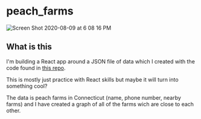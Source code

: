 # peach_farms

![Screen Shot 2020-08-09 at 6 08 16 PM](https://user-images.githubusercontent.com/43049713/89745932-a272a680-da6b-11ea-8b51-353c30ef6765.png)


## What is this

I'm building a React app around a JSON file of data which I created with the code found in [this repo](https://github.com/dislersd/api_data_fetch_and_manipulate).

This is mostly just practice with React skills but maybe it will turn into something cool?

The data is peach farms in Connecticut (name, phone number, nearby farms) and I have created a graph of all of the farms wich are close to each other.
